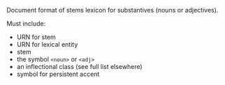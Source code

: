 Document format of stems lexicon for substantives (nouns or adjectives).

Must include:

- URN for stem
- URN for lexical entity
- stem
- the symbol `<noun>` or `<adj>`
- an inflectional class (see full list elsewhere)
- symbol for persistent accent
